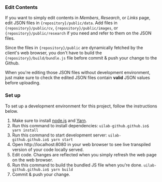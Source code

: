 
### Edit Contents

If you want to simply edit contents in *Members*, *Research*, or *Links* page,
edit JSON files in `{repository}/public/data`.
Add files in `{repository}/public/cv`, `{repository}/public/images`, or `{repository}/public/research` if you need and
refer to them on the JSON files.

Since the files in `{repository}/public` are dynamically fetched by the client's web browser,
you don't have to build the `{repository}/build/bundle.js` file before commit & push your change to the Github.

When you're editing those JSON files without development environment, just make sure to check the edited JSON files
contain **valid** JSON values before uploading.

### Set up

To set up a development environment for this project, follow the instructions below.

1. Make sure to install [node.js](https://nodejs.org/en/) and [Yarn](https://yarnpkg.com/en/docs/install).
1. Run this command to install dependencies: `uilab-github.github.io$ yarn install`
1. Run this command to start development server: `uilab-github.github.io$ yarn start`
1. Open http://localhost:8080 in your web browser to see live transpiled version of your code locally served.
1. Edit code. Changes are reflected when you simply refresh the web page on the web browser.
1. Run this command to build the bundled JS file when you're done. `uilab-github.github.io$ yarn build`
1. Commit & push your change.
